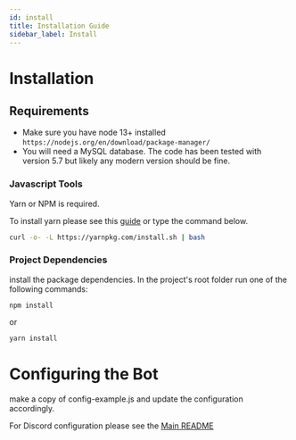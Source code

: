 ```yaml
---
id: install
title: Installation Guide
sidebar_label: Install
---
```

# Installation 

## Requirements 

  - Make sure you have node 13+ installed ```https://nodejs.org/en/download/package-manager/```
  - You will need a MySQL database. The code has been tested with version 5.7 but likely any modern version should be fine. 

### Javascript Tools

  Yarn or NPM is required.  

  To install yarn please see this [guide](https://classic.yarnpkg.com/en/docs/install) or type the command below.

  ```sh
  curl -o- -L https://yarnpkg.com/install.sh | bash
  ```

### Project Dependencies 

  install the package dependencies.  In the project's root folder run one of the following commands:

  ```
  npm install
  ```

  or

  ```sh
  yarn install
  ```


# Configuring the Bot

make a copy of config-example.js and update the configuration accordingly.
 
For Discord configuration please see the [Main README](../README.md)

